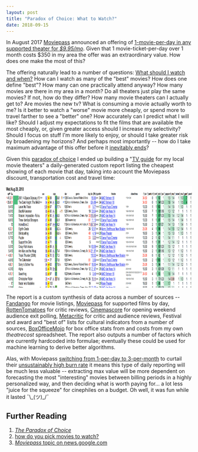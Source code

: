 ```yaml
---
layout: post
title: "Paradox of Choice: What to Watch?"
date: 2018-09-15
---
```


In August 2017 [Moviepass](https://www.moviepass.com/) announced an offering of [1-movie-per-day in any supported theater for *$9.95/mo*](https://en.wikipedia.org/wiki/MoviePass#2015–2017).  Given that 1 movie-ticket-per-day over 1 month costs $350 in my area the offer was an extraordinary value.  How does one make the most of this?

The offering naturally lead to a number of questions: [What should I watch and when?](https://en.wikipedia.org//wiki/Prioritization)  How can I watch as many of the "best" movies?  How does one define "best"?  How many can one practically attend anyway?  How many movies are there in my area in a month?  Do all theaters just play the same movies?  If not, how do they differ?  How many movie theaters can I actually get to?  Are movies the new tv? What is consuming a movie actually worth to me?  Is it better to watch a "worse" movie more cheaply, or spend more to travel farther to see a "better" one?  How accurately can I predict what I will like?  Should I adjust my expectations to fit the films that are available the most cheaply, or, given greater access should I increase my selectivity?  Should I focus on stuff I'm more likely to enjoy, or should I take greater risk by broadening my horizons?  And perhaps most importantly -- how do I take maximum advantage of this offer before it [inevitably ends](https://en.wikipedia.org/wiki/Burn_rate)?

Given this [paradox of choice](https://en.wikipedia.org/wiki/The_Paradox_of_Choice) I ended up building a "[TV guide](https://www.tvguide.com/listings/) for my local movie theaters" a daily-generated custom report listing the cheapest showing of each movie that day, taking into account the Moviepass discount, transportation cost and travel time:

<img src="/i/making-the-most-of-moviepass-2018/report.png" width="940" height="276">

The report is a custom synthesis of data across a number of sources -- [Fandango](https://www.fandango.com/) for movie listings, [Moviepass](https://www.moviepass.com/movies) for supported films by day, [RottenTomatoes](https://www.rottentomatoes.com/) for critic reviews, [Cinemascore](https://www.cinemascore.com/) for opening weekend audience exit polling, [Metacritic](https://www.metacritic.com/) for critic and audience reviews, Festival and award and "best of" lists for cultural indicators from a number of sources, [BoxOfficeMojo](https://www.boxofficemojo.com/) for box office stats from and costs from my own _theatrecost_ spreadsheet. The report also outputs a number of factors which are currently hardcoded into formulae; eventually these could be used for machine learning to derive better algorithms.

Alas, with Moviepass [switching from 1-per-day to 3-per-month](https://www.cnet.com/news/moviepass-new-3-movies-per-month-for-10-plan-is-live/) to curtail their [unsustainably high burn rate](https://www.hollywoodreporter.com/news/moviepass-parent-discloses-loss-486-million-first-quarter-1112334) it means this type of daily reporting will be much less valuable -- extracting max value will be more dependent on forecasting the most "interesting" movies between billing periods in a highly personalized way, and then deciding what is worth paying for... a lot less "juice for the squeeze" for cinephiles on a budget. Oh well, it was fun while it lasted ¯\\\_(ツ)\_/¯

## Further Reading

1. [*The Paradox of Choice*](https://en.wikipedia.org/wiki/The_Paradox_of_Choice)
2. [how do you pick movies to watch?](https://old.reddit.com/r/movies/comments/b23kid/how_do_you_pick_movies_to_watch/)
3. [*Moviepass* topic on news.google.com](https://news.google.com/topics/CAAqJAgKIh5DQkFTRUFvS0wyMHZNSEptYURKamJoSUNaVzRvQUFQAQ?hl=en-US&gl=US&ceid=US%3Aen)

